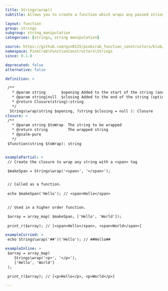 ```yaml
---
title: Strings\wrap()
subtitle: Allows you to create a function which wraps any passed string with opening and closing strings. These can either be used as part of a Higher Order Function such as array_map() or as part of a compiled/pipe function.

layout: function
group: strings
subgroup: string_manipulation
categories: [strings, string manipulation]

source: https://github.com/gin0115/pinkcrab_function_constructors/blob/master/src/strings.php#45
namespace: PinkCrab\FunctionConstructors\Strings
since: 0.1.0

deprecated: false
alternative: false

definition: >

 /**
   * @param string       $opening Added to the start of the string (and end, if no $closing supplied)
   * @param string|null  $closing Added to the end of the string (optional)
   * @return Closure(string):string
   */
  Strings\wrap(string $opening, ?string $closing = null ): Closure
closure: >
 /**
   * @param string $toWrap  The string to be wrapped
   * @return string         The wrapped string
   * @psalm-pure
   */ 
 $function(string $toWrap): string


examplePartial: >
 // Create the closure to wrap any string with a <span> tag

 $makeSpan = Strings\wrap('<span>', '</span>');


 // Called as a function.
 
 echo $makeSpan('Hello'); // <span>Hello</span>
 

 // Used in a higher order function.

 $array = array_map( $makeSpan, ['Hello', 'World']);
 
 print_r($array); // [<span>Hello</span>, <span>World</span>]

exampleCurried: >
 echo Strings\wrap('##')('Hello'); // ##Hello##

exampleInline: >
 $array = array_map(
    Strings\wrap('<p>', '</p>'), 
    ['Hello', 'World']
 );

 print_r($array); // [<p>Hello</p>, <p>World</p>] 

---
```

